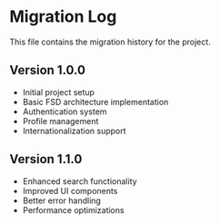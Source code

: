 # Migration Log

This file contains the migration history for the project.

## Version 1.0.0
- Initial project setup
- Basic FSD architecture implementation
- Authentication system
- Profile management
- Internationalization support

## Version 1.1.0
- Enhanced search functionality
- Improved UI components
- Better error handling
- Performance optimizations
